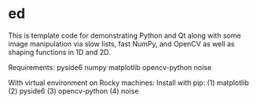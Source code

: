 # ed
This is template code for demonstrating Python and Qt along with some image manipulation via slow lists, fast NumPy, and OpenCV as well as shaping functions in 1D and 2D.

Requirements:
pyside6
numpy
matplotlib
opencv-python
noise

With virtual environment on Rocky machines:
Install with pip:
(1) matplotlib
(2) pyside6
(3) opencv-python
(4) noise



